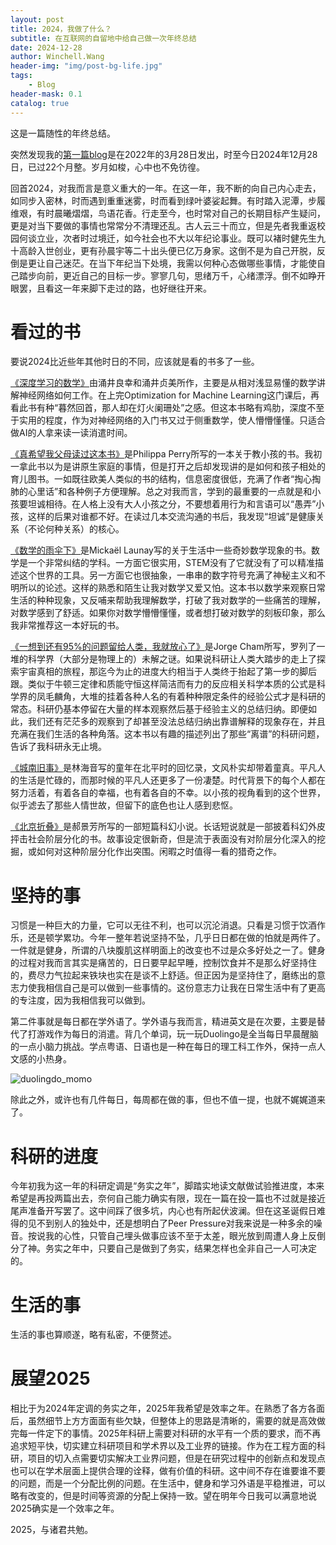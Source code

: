```yaml
---
layout: post
title: 2024，我做了什么？
subtitle: 在互联网的自留地中给自己做一次年终总结
date: 2024-12-28
author: Winchell.Wang
header-img: "img/post-bg-life.jpg"
tags:
    - Blog
header-mask: 0.1
catalog: true
---
```


这是一篇随性的年终总结。

突然发现我的[第一篇blog](https://winchellwang.github.io/2022/03/28/what_is_Covid/)是在2022年的3月28日发出，时至今日2024年12月28日，已过22个月整。岁月如梭，心中也不免彷徨。

回首2024，对我而言是意义重大的一年。在这一年，我不断的向自己内心走去，如同步入密林，时而遇到重重迷雾，时而看到绿叶婆娑起舞。有时踏入泥潭，步履维艰，有时晨曦熠熠，鸟语花香。行走至今，也时常对自己的长期目标产生疑问，更是对当下要做的事情也常常分不清理还乱。古人云三十而立，但是先者我重返校园何谈立业，次者时过境迁，如今社会也不大以年纪论事业。既可以褚时健先生九十高龄入世创业，更有孙晨宇等二十出头便已亿万身家。这倒不是为自己开脱，反倒是更让自己迷茫。在当下年纪当下处境，我需以何种心态做哪些事情，才能使自己踏步向前，更近自己的目标一步。寥寥几句，思绪万千，心绪漂浮。倒不如睁开眼罢，且看这一年来脚下走过的路，也好继往开来。

# 看过的书

要说2024比近些年其他时日的不同，应该就是看的书多了一些。

[《深度学习的数学》](https://book.douban.com/subject/33414479//)由涌井良幸和涌井贞美所作，主要是从相对浅显易懂的数学讲解神经网络如何工作。在上完Optimization for Machine Learning这门课后，再看此书有种“暮然回首，那人却在灯火阑珊处”之感。但这本书略有鸡肋，深度不至于实用的程度，作为对神经网络的入门书又过于侧重数学，使人懵懵懂懂。只适合做AI的人拿来读一读消遣时间。

[《真希望我父母读过这本书》](https://book.douban.com/subject/35173329/)是Philippa Perry所写的一本关于教小孩的书。我初一拿此书以为是讲原生家庭的事情，但是打开之后却发现讲的是如何和孩子相处的育儿图书。一如既往欧美人类似的书的结构，信息密度很低，充满了作者“掏心掏肺的心里话”和各种例子方便理解。总之对我而言，学到的最重要的一点就是和小孩要坦诚相待。在人格上没有大人小孩之分，不要想着用行为和言语可以“愚弄”小孩，这样的后果对谁都不好。在读过几本交流沟通的书后，我发现“坦诚”是健康关系（不论何种关系）的核心。

[《数学的雨伞下》](https://book.douban.com/subject/36379937/)是Mickaël Launay写的关于生活中一些奇妙数学现象的书。数学是一个非常纠结的学科。一方面它很实用，STEM没有了它就没有了可以精准描述这个世界的工具。另一方面它也很抽象，一串串的数字符号充满了神秘主义和不明所以的论述。这样的熟悉和陌生让我对数学又爱又怕。这本书以数学来观察日常生活的种种现象，又反哺来帮助我理解数学，打破了我对数学的一些痛苦的理解，对数学感到了舒适。如果你对数学懵懵懂懂，或者想打破对数学的刻板印象，那么我非常推荐这一本好玩的书。

[《一想到还有95%的问题留给人类，我就放心了》](https://book.douban.com/subject/30404521/)是Jorge Cham所写，罗列了一堆的科学界（大部分是物理上的）未解之谜。如果说科研让人类大踏步的走上了探索宇宙真相的旅程，那迄今为止的进度大约相当于人类终于抬起了第一步的脚后跟。类似于牛顿三定律和质能守恒这样简洁而有力的反应相关科学本质的公式是科学界的凤毛麟角，大堆的挂着各种人名的有着种种限定条件的经验公式才是科研的常态。科研仍基本停留在大量的样本观察然后基于经验主义的总结归纳。即便如此，我们还有茫茫多的观察到了却甚至没法总结归纳出靠谱解释的现象存在，并且充满在我们生活的各种角落。这本书以有趣的描述列出了那些“离谱”的科研问题，告诉了我科研永无止境。

[《城南旧事》](https://book.douban.com/subject/27078375/)是林海音写的童年在北平时的回忆录，文风朴实却带着童真。平凡人的生活是忙碌的，而那时候的平凡人还更多了一份凄楚。时代背景下的每个人都在努力活着，有着各自的幸福，也有着各自的不幸。以小孩的视角看到的这个世界，似乎滤去了那些人情世故，但留下的底色也让人感到悲怄。

[《北京折叠》](https://book.douban.com/subject/35640709/)是郝景芳所写的一部短篇科幻小说。长话短说就是一部披着科幻外皮抨击社会阶层分化的书。故事设定很新奇，但是流于表面没有对阶层分化深入的挖掘，或如何对这种阶层分化作出突围。闲暇之时值得一看的猎奇之作。

# 坚持的事

习惯是一种巨大的力量，它可以无往不利，也可以沉沦消退。只看是习惯于饮酒作乐，还是顿学累功。今年一整年若说坚持不坠，几乎日日都在做的怕就是两件了。一件就是健身，所谓的八块腹肌这样明面上的改变也不过是众多好处之一了。健身的过程对我而言其实是痛苦的，日日要早起早睡，控制饮食并不是那么好坚持住的，费尽力气拉起来铁块也实在是谈不上舒适。但正因为是坚持住了，磨练出的意志力使我相信自己是可以做到一些事情的。这份意志力让我在日常生活中有了更高的专注度，因为我相信我可以做到。

第二件事就是每日都在学外语了。学外语与我而言，精进英文是在次要，主要是替代了打游戏作为每日的消遣。背几个单词，玩一玩Duolingo是全当每日早晨醒脑的一点小脑力挑战。学点粤语、日语也是一种在每日的理工科工作外，保持一点人文感的小热身。

![duolingdo_momo](https://cdn.jsdelivr.net/gh/winchellwang/winchellwang.github.io/img/_post_image/2024-12-28/language.jpg)

除此之外，或许也有几件每日，每周都在做的事，但也不值一提，也就不娓娓道来了。

# 科研的进度

今年初我为这一年的科研定调是“务实之年”，脚踏实地读文献做试验推进度，本来希望是再投两篇出去，奈何自己能力确实有限，现在一篇在投一篇也不过就是接近尾声准备开写罢了。这中间踩了很多坑，内心也有所起伏波澜。但在这圣诞假日难得的见不到别人的独处中，还是想明白了Peer Pressure对我来说是一种多余的噪音。按说我的心性，只管自己埋头做事应该不至于太差，眼光放到周遭人身上反倒分了神。务实之年中，只要自己是做到了务实，结果怎样也全非自己一人可决定的。

# 生活的事

生活的事也算顺遂，略有私密，不便赘述。

# 展望2025

相比于为2024年定调的务实之年，2025年我希望是效率之年。在熟悉了各方各面后，虽然细节上方方面面有些欠缺，但整体上的思路是清晰的，需要的就是高效做完每一件定下的事情。2025年科研上需要对科研的水平有一个质的要求，而不再追求短平快，切实建立科研项目和学术界以及工业界的链接。作为在工程方面的科研，项目的切入点需要切实解决工业界问题，但是在研究过程中的创新点和发现点也可以在学术层面上提供合理的诠释，做有价值的科研。这中间不存在谁要谁不要的问题，而是一个分配比例的问题。在生活中，健身和学习外语是平稳推进，可以略有改变的，但是时间等资源的分配上保持一致。望在明年今日我可以满意地说2025确实是一个效率之年。

2025，与诸君共勉。